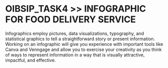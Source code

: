 # OIBSIP_TASK4 >> INFOGRAPHIC FOR FOOD DELIVERY SERVICE

Infographics employ pictures, data visualizations, typography, and statistical graphics to tell a straightforward story or present information. Working on an infographic will give you experience with important tools like Canva and Venngage and allow you to exercise your creativity as you think of ways to represent information in a way that is visually attractive, impactful, and effective.
